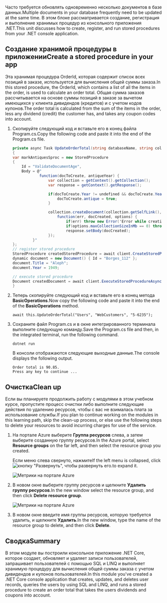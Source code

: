 <span data-ttu-id="789f5-101">Часто требуется обновлять одновременно несколько документов в базе данных.</span><span class="sxs-lookup"><span data-stu-id="789f5-101">Multiple documents in your database frequently need to be updated at the same time.</span></span> <span data-ttu-id="789f5-102">В этом блоке рассматривается создание, регистрация и выполнение хранимых процедур из консольного приложения .NET.</span><span class="sxs-lookup"><span data-stu-id="789f5-102">This unit discusses how to create, register, and run stored procedures from your .NET console application.</span></span>

## <a name="create-a-stored-procedure-in-your-app"></a><span data-ttu-id="789f5-103">Создание хранимой процедуры в приложении</span><span class="sxs-lookup"><span data-stu-id="789f5-103">Create a stored procedure in your app</span></span>

<span data-ttu-id="789f5-104">Эта хранимая процедура OrderId, которая содержит список всех позиций в заказе, используется для вычисления общей суммы заказа.</span><span class="sxs-lookup"><span data-stu-id="789f5-104">In this stored procedure, the OrderId, which contains a list of all the items in the order, is used to calculate an order total.</span></span> <span data-ttu-id="789f5-105">Общая сумма заказов рассчитывается на основе суммы позиций в заказе за вычетом имеющихся у клиента дивидендов (кредитов) и с учетом кодов купонов.</span><span class="sxs-lookup"><span data-stu-id="789f5-105">The order total is calculated from the sum of the items in the order, less any dividend (credit) the customer has, and takes any coupon codes into account.</span></span>

1. <span data-ttu-id="789f5-106">Скопируйте следующий код и вставьте его в конец файла Program.cs.</span><span class="sxs-lookup"><span data-stu-id="789f5-106">Copy the following code and paste it into the end of the Program.cs file.</span></span>

    <!--TODO: Update sproc to take order total and check for available dividend, and use of summer coupon code, and provide updated total-->
    ```csharp
    private async Task UpdateOrderTotal(string databaseName, string collectionName, Order orderId)
    {
    var markAntiquesSproc = new StoredProcedure
    {
        Id = "ValidateDocumentAge",
        Body = @"
                function(docToCreate, antiqueYear) {
                    var collection = getContext().getCollection();    
                    var response = getContext().getResponse();    
    
                    if(docToCreate.Year != undefined && docToCreate.Year < antiqueYear){
                        docToCreate.antique = true;
                    }
    
                    collection.createDocument(collection.getSelfLink(), docToCreate, {}, 
                        function(err, docCreated, options) { 
                            if(err) throw new Error('Error while creating document: ' + err.message);                              
                            if(options.maxCollectionSizeInMb == 0) throw 'max collection size not found'; 
                            response.setBody(docCreated);
                    });
             }"
    };
    // register stored procedure
    StoredProcedure createdStoredProcedure = await client.CreateStoredProcedureAsync(UriFactory.CreateDocumentCollectionUri("db", "coll"), markAntiquesSproc);
    dynamic document = new Document() { Id = "Borges_112" };
    document.Title = "Aleph";
    document.Year = 1949;
    
    // execute stored procedure
    Document createdDocument = await client.ExecuteStoredProcedureAsync<Document>(UriFactory.CreateStoredProcedureUri("db", "coll", "ValidateDocumentAge"), document, 1920);
    }
    ```

2. <span data-ttu-id="789f5-107">Теперь скопируйте следующий код и вставьте его в конец метода **BasicOperations**.</span><span class="sxs-lookup"><span data-stu-id="789f5-107">Now copy the following code and paste it into the end of the **BasicOperations** method.</span></span>

    ```
    await this.UpdateOrderTotal("Users", "WebCustomers", "5-6235");
    ```

3. <span data-ttu-id="789f5-108">Сохраните файл Program.cs и в окне интегрированного терминала выполните следующую команду.</span><span class="sxs-lookup"><span data-stu-id="789f5-108">Save the Program.cs file and then, in the integrated terminal, run the following command.</span></span>

    ```
    dotnet run
    ```

    <span data-ttu-id="789f5-109">В консоли отображаются следующие выходные данные.</span><span class="sxs-lookup"><span data-stu-id="789f5-109">The console displays the following output.</span></span>

    ```
    Order total is 90.85.
    Press any key to continue ...
    ```

## <a name="clean-up"></a><span data-ttu-id="789f5-110">Очистка</span><span class="sxs-lookup"><span data-stu-id="789f5-110">Clean up</span></span>

<span data-ttu-id="789f5-111">Если вы планируете продолжить работу с модулями в этом учебном курсе, пропустите процесс очистки либо выполните следующие действия по удалению ресурсов, чтобы с вас не взималась плата за использование службы.</span><span class="sxs-lookup"><span data-stu-id="789f5-111">If you plan to continue working on the modules in this learning path, skip the clean-up process, or else use the following steps to delete your resources to avoid incurring charges for use of the service.</span></span>

1. <span data-ttu-id="789f5-112">На портале Azure выберите **Группа ресурсов** слева, а затем выберите созданную группу ресурсов.</span><span class="sxs-lookup"><span data-stu-id="789f5-112">In the Azure portal, select **Resource groups** on the far left, and then select the resource group you created.</span></span>  

    <span data-ttu-id="789f5-113">Если меню слева свернуто, нажмите</span><span class="sxs-lookup"><span data-stu-id="789f5-113">If the left menu is collapsed, click</span></span> ![кнопку "Развернуть",](../media/5-javascript-programming/expand.png) <span data-ttu-id="789f5-115">чтобы развернуть его.</span><span class="sxs-lookup"><span data-stu-id="789f5-115">to expand it.</span></span>

   ![Метрики на портале Azure](../media/5-javascript-programming/delete-resources-select.png)

2. <span data-ttu-id="789f5-117">В новом окне выберите группу ресурсов и щелкните **Удалить группу ресурсов**.</span><span class="sxs-lookup"><span data-stu-id="789f5-117">In the new window select the resource group, and then click **Delete resource group**.</span></span>

   ![Метрики на портале Azure](../media/5-javascript-programming/delete-resources.png)

3. <span data-ttu-id="789f5-119">В новом окне введите имя группы ресурсов, которую требуется удалить, и щелкните **Удалить**.</span><span class="sxs-lookup"><span data-stu-id="789f5-119">In the new window, type the name of the resource group to delete, and then click **Delete**.</span></span>

## <a name="summary"></a><span data-ttu-id="789f5-120">Сводка</span><span class="sxs-lookup"><span data-stu-id="789f5-120">Summary</span></span>

<span data-ttu-id="789f5-121">В этом модуле вы построили консольное приложение .NET Core, которое создает, обновляет и удаляет записи пользователей, запрашивает пользователей с помощью SQL и LINQ и выполняет хранимую процедуру для вычисления общей суммы заказа с учетом дивидендов и купонов пользователей.</span><span class="sxs-lookup"><span data-stu-id="789f5-121">In this module you've created a .NET Core console application that creates, updates, and deletes user records, queries the users by using SQL and LINQ, and runs a stored procedure to create an order total that takes the users dividends and coupons into account.</span></span>